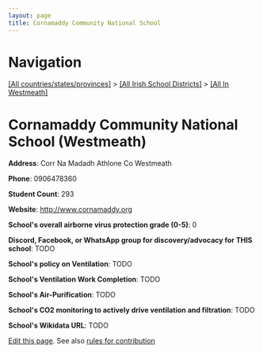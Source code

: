 ```yaml
---
layout: page
title: Cornamaddy Community National School
---
```

# Navigation

[[All countries/states/provinces]](../../..) > [[All Irish School Districts]](../..) > [[All In Westmeath]](..)

# Cornamaddy Community National School (Westmeath)

**Address**: Corr Na Madadh Athlone Co Westmeath

**Phone**: 0906478360

**Student Count**: 293

**Website**: <http://www.cornamaddy.org>

**School's overall airborne virus protection grade (0-5)**: 0

**Discord, Facebook, or WhatsApp group for discovery/advocacy for THIS school**: TODO

**School's policy on Ventilation**: TODO

**School's Ventilation Work Completion**: TODO

**School's Air-Purification**: TODO

**School's CO2 monitoring to actively drive ventilation and filtration**: TODO

**School's Wikidata URL**: TODO


[Edit this page](https://github.com/ventilate-schools/Ireland/edit/main/./Westmeath/Cornamaddy_Community_National_School.md). See also [rules for contribution](../../../contribution-rules/)